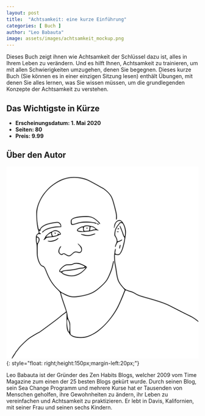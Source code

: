 ```yaml
---
layout: post
title:  "Achtsamkeit: eine kurze Einführung"
categories: [ Buch ]
author: "Leo Babauta"
image: assets/images/achtsamkeit_mockup.png
---
```


Dieses Buch zeigt ihnen wie Achtsamkeit der Schlüssel dazu ist, alles in Ihrem Leben zu verändern. Und es hilft Ihnen, Achtsamkeit zu trainieren, um mit allen Schwierigkeiten umzugehen, denen Sie begegnen. Dieses kurze Buch (Sie können es in einer einzigen Sitzung lesen) enthält Übungen, mit denen Sie alles lernen, was Sie wissen müssen, um die grundlegenden Konzepte der Achtsamkeit zu verstehen.



## Das Wichtigste in Kürze

- **Erscheinungsdatum: 1. Mai 2020**
- **Seiten: 80**
- **Preis: 9.99**

## Über den Autor

![Leo Babauta](/assets/images/leo2.jpg){: style="float: right;height:150px;margin-left:20px;"}


Leo Babauta ist der Gründer des
Zen Habits Blogs, welcher 2009
vom Time Magazine zum einen
der 25 besten Blogs gekürt wurde.
Durch seinen Blog, sein Sea Change Programm und mehrere Kurse
hat er Tausenden von Menschen
geholfen, ihre Gewohnheiten zu
ändern, ihr Leben zu vereinfachen
und Achtsamkeit zu praktizieren.
Er lebt in Davis, Kalifornien, mit
seiner Frau und seinen sechs Kindern.

